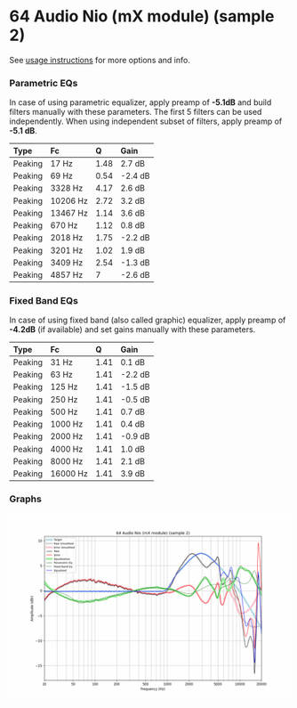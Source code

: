# 64 Audio Nio (mX module) (sample 2)
See [usage instructions](https://github.com/jaakkopasanen/AutoEq#usage) for more options and info.

### Parametric EQs
In case of using parametric equalizer, apply preamp of **-5.1dB** and build filters manually
with these parameters. The first 5 filters can be used independently.
When using independent subset of filters, apply preamp of **-5.1 dB**.

| Type    | Fc       |    Q | Gain    |
|:--------|:---------|:-----|:--------|
| Peaking | 17 Hz    | 1.48 | 2.7 dB  |
| Peaking | 69 Hz    | 0.54 | -2.4 dB |
| Peaking | 3328 Hz  | 4.17 | 2.6 dB  |
| Peaking | 10206 Hz | 2.72 | 3.2 dB  |
| Peaking | 13467 Hz | 1.14 | 3.6 dB  |
| Peaking | 670 Hz   | 1.12 | 0.8 dB  |
| Peaking | 2018 Hz  | 1.75 | -2.2 dB |
| Peaking | 3201 Hz  | 1.02 | 1.9 dB  |
| Peaking | 3409 Hz  | 2.54 | -1.3 dB |
| Peaking | 4857 Hz  | 7    | -2.6 dB |

### Fixed Band EQs
In case of using fixed band (also called graphic) equalizer, apply preamp of **-4.2dB**
(if available) and set gains manually with these parameters.

| Type    | Fc       |    Q | Gain    |
|:--------|:---------|:-----|:--------|
| Peaking | 31 Hz    | 1.41 | 0.1 dB  |
| Peaking | 63 Hz    | 1.41 | -2.2 dB |
| Peaking | 125 Hz   | 1.41 | -1.5 dB |
| Peaking | 250 Hz   | 1.41 | -0.5 dB |
| Peaking | 500 Hz   | 1.41 | 0.7 dB  |
| Peaking | 1000 Hz  | 1.41 | 0.4 dB  |
| Peaking | 2000 Hz  | 1.41 | -0.9 dB |
| Peaking | 4000 Hz  | 1.41 | 1.0 dB  |
| Peaking | 8000 Hz  | 1.41 | 2.1 dB  |
| Peaking | 16000 Hz | 1.41 | 3.9 dB  |

### Graphs
![](./64%20Audio%20Nio%20(mX%20module)%20(sample%202).png)